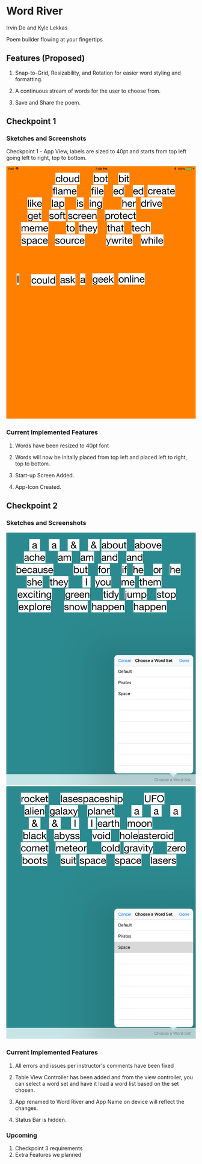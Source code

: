 # Word River
Irvin Do and Kyle Lekkas

Poem builder flowing at your fingertips

## Features (Proposed)

1. Snap-to-Grid, Resizability, and Rotation for easier word styling and formatting.

2. A continuous stream of words for the user to choose from.

3. Save and Share the poem.

## Checkpoint 1 ##

### Sketches and Screenshots ###

Checkpoint 1 - App View, labels are sized to 40pt and starts from top left going left to right, top to bottom.

![Word River - Checkpoint 1](images/chkpt1_ss.PNG)

### Current Implemented Features ###

1. Words have been resized to 40pt font

2. Words will now be initally placed from top left and placed left to right, top to bottom.

3. Start-up Screen Added.

4. App-Icon Created.

## Checkpoint 2 ##

### Sketches and Screenshots ###

![Word River - Checkpoint 2 Picture 1](images/chkpt2_ss1.PNG)
![Word River - Checkpoint 2 Picture 2](images/chkpt2_ss2.PNG)

### Current Implemented Features ###

1. All errors and issues per instructor's comments have been fixed

2. Table View Controller has been added and from the view controller, you can select a word set and have it load a word list based on the set chosen.

3. App renamed to Word River and App Name on device will reflect the changes.

4. Status Bar is hidden. 

### Upcoming ###

1. Checkpoint 3 requirements
2. Extra Features we planned
